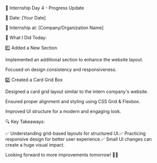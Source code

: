 🚀 Internship Day 4 - Progress Update

📅 Date: [Your Date]

🏢 Internship at: [Company/Organization Name]

📌 What I Did Today:

1️⃣ Added a New Section

Implemented an additional section to enhance the website layout.

Focused on design consistency and responsiveness.

2️⃣ Created a Card Grid Box

Designed a card grid layout similar to the intern company's website.

Ensured proper alignment and styling using CSS Grid & Flexbox.

Improved UI structure for a modern and engaging look.

🔍 Key Takeaways:

✅ Understanding grid-based layouts for structured UI.✅ Practicing responsive design for better user experience.✅ Small UI changes can create a huge visual impact.

Looking forward to more improvements tomorrow! 🚀🔥
